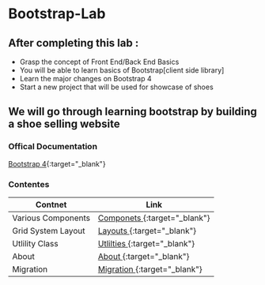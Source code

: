 # Bootstrap-Lab

## After completing this lab : 
* Grasp the concept of Front End/Back End Basics 
* You will be able to learn basics of Bootstrap[client side library]
* Learn the major changes  on Bootstrap 4 
* Start a new project that  will be used for showcase of shoes 
## We will go through learning bootstrap  by building a shoe selling website 


### Offical Documentation 

[Bootstrap 4](https://getbootstrap.com/docs/4.5/getting-started/introduction/){:target="_blank"}

### Contentes 
Contnet  | Link 
------------ | -------------
Various Components | [Componets ](https://getbootstrap.com/docs/4.5/components/alerts/){:target="_blank"}
Grid System Layout | [Layouts ](https://getbootstrap.com/docs/4.5/layout/overview/){:target="_blank"}
Utlility Class | [Utlilties ](https://getbootstrap.com/docs/4.5/utilities/borders/){:target="_blank"}
About| [About ](https://getbootstrap.com/docs/4.5/about/overview/){:target="_blank"}
Migration | [Migration ](https://getbootstrap.com/docs/4.5/migration/){:target="_blank"}


 

